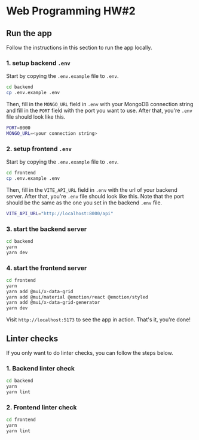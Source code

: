 # Web Programming HW#2

## Run the app

Follow the instructions in this section to run the app locally.

### 1. setup backend `.env`

Start by copying the `.env.example` file to `.env`.

```bash
cd backend
cp .env.example .env
```

Then, fill in the `MONGO_URL` field in `.env` with your MongoDB connection string and fill in the `PORT` field with the port you want to use. After that, you're `.env` file should look like this. 

```bash
PORT=8000
MONGO_URL=<your connection string>
```

### 2. setup frontend `.env`

Start by copying the `.env.example` file to `.env`.

```bash
cd frontend
cp .env.example .env
```

Then, fill in the `VITE_API_URL` field in `.env` with the url of your backend server. After that, you're `.env` file should look like this. Note that the port should be the same as the one you set in the backend `.env` file.

```bash
VITE_API_URL="http://localhost:8000/api"
```

### 3. start the backend server

```bash
cd backend
yarn
yarn dev
```

### 4. start the frontend server

```bash
cd frontend
yarn
yarn add @mui/x-data-grid
yarn add @mui/material @emotion/react @emotion/styled
yarn add @mui/x-data-grid-generator
yarn dev
```

Visit `http://localhost:5173` to see the app in action. That's it, you're done!

## Linter checks

If you only want to do linter checks, you can follow the steps below.

### 1. Backend linter check

```bash
cd backend
yarn
yarn lint
```

### 2. Frontend linter check

```bash
cd frontend
yarn
yarn lint
```